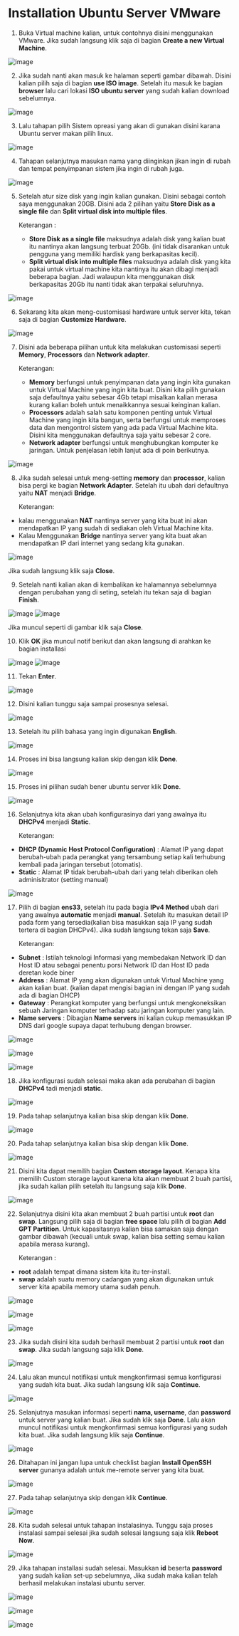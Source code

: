 # Installation Ubuntu Server VMware

1. Buka Virtual machine kalian, untuk contohnya disini menggunakan VMware. Jika sudah langsung klik saja di bagian __Create a new Virtual Machine__.


![image](https://user-images.githubusercontent.com/40049149/186162184-c62c3f40-4240-417a-aee4-fc156965df80.png)


2. Jika sudah nanti akan masuk ke halaman seperti gambar dibawah. Disini kalian pilih saja di bagian __use ISO image__. Setelah itu masuk ke bagian __browser__ lalu cari lokasi __ISO ubuntu server__ yang sudah kalian download sebelumnya.


![image](https://user-images.githubusercontent.com/40049149/186162731-225e305c-130a-4444-8ffc-fa73a0d937af.png)


3. Lalu tahapan pilih Sistem opreasi yang akan di gunakan disini karana Ubuntu server makan pilih linux.


![image](https://user-images.githubusercontent.com/40049149/186162907-6e902fbe-bf46-4fb2-a540-36f659bdaab9.png)


4. Tahapan selanjutnya masukan nama yang diinginkan jikan ingin di rubah dan tempat penyimpanan sistem jika ingin di rubah juga.


![image](https://user-images.githubusercontent.com/40049149/186166852-c9511dd3-0260-46a9-b0bb-e521a72f8d85.png)


5. Setelah atur size disk yang ingin kalian gunakan. Disini sebagai contoh saya menggunakan 20GB. Disini ada 2 pilihan yaitu __Store Disk as a single file__ dan __Split virtual disk into multiple files__.

      Keterangan :

    - __Store Disk as a single file__ maksudnya adalah disk yang kalian buat itu nantinya akan langsung terbuat 20Gb. (ini tidak disarankan untuk pengguna yang memiliki hardisk yang berkapasitas kecil).
    - __Split virtual disk into multiple files__ maksudnya adalah disk yang kita pakai untuk virtual machine kita nantinya itu akan dibagi menjadi beberapa bagian. Jadi walaupun kita menggunakan disk berkapasitas 20Gb itu nanti tidak akan terpakai seluruhnya.


![image](https://user-images.githubusercontent.com/40049149/186168558-6bbc28ad-1433-4f24-8516-f7e9ab6b62de.png)


6. Sekarang kita akan meng-customisasi hardware untuk server kita, tekan saja di bagian __Customize Hardware__.


![image](https://user-images.githubusercontent.com/40049149/186168673-2762d611-cf1e-4e3e-8944-1a46ac1f2ea7.png)


7. Disini ada beberapa pilihan untuk kita melakukan customisasi seperti __Memory__, __Processors__ dan __Network adapter__.

      Keterangan:

    - __Memory__ berfungsi untuk penyimpanan data yang ingin kita gunakan untuk Virtual Machine yang ingin kita buat. Disini kita pilih gunakan saja defaultnya yaitu sebesar 4Gb tetapi misalkan kalian merasa kurang kalian boleh untuk menaikkannya sesuai keinginan kalian.
    - __Processors__ adalah salah satu komponen penting untuk Virtual Machine yang ingin kita bangun, serta berfungsi untuk memproses data dan mengontrol sistem yang ada pada Virtual Machine kita. Disini kita menggunakan defaultnya saja yaitu sebesar 2 core.
    - __Network adapter__ berfungsi untuk menghubungkan komputer ke jaringan. Untuk penjelasan lebih lanjut ada di poin berikutnya.


![image](https://user-images.githubusercontent.com/40049149/186170432-6bdc5178-ffc8-4c5d-bcc6-0fb70054475c.png)


8. Jika sudah selesai untuk meng-setting __memory__ dan __processor__, kalian bisa pergi ke bagian __Network Adapter__. Setelah itu ubah dari defaultnya yaitu __NAT__ menjadi __Bridge__.

      Keterangan:

  - kalau menggunakan __NAT__ nantinya server yang kita buat ini akan mendapatkan IP yang sudah di sediakan oleh Virtual Machine kita.
  - Kalau Menggunakan __Bridge__ nantinya server yang kita buat akan mendapatkan IP dari internet yang sedang kita gunakan.


![image](https://user-images.githubusercontent.com/40049149/186171498-3f2b3462-7219-4e4b-994b-3a49bbed0881.png)

   Jika sudah langsung klik saja __Close__.


9. Setelah nanti kalian akan di kembalikan ke halamannya sebelumnya dengan perubahan yang di seting, setelah itu tekan saja di bagian __Finish__.


![image](https://user-images.githubusercontent.com/40049149/186171852-3694604c-b4b6-48f5-ae1e-f5081ea7486c.png)
![image](https://user-images.githubusercontent.com/40049149/186172250-2a550167-bdc8-4c7d-a6b4-5cd7b63a4f24.png)

  Jika muncul seperti di gambar klik saja __Close__.


10. Klik __OK__ jika muncul notif berikut dan akan langsung di arahkan ke bagian installasi


![image](https://user-images.githubusercontent.com/40049149/186173167-92ec9798-74fb-40eb-91e3-3fdcf883f459.png)
![image](https://user-images.githubusercontent.com/40049149/186173363-012e7046-8e9a-4d8e-be21-28b3783f8b9f.png)


11. Tekan __Enter__.


![image](https://user-images.githubusercontent.com/40049149/186186358-2bd88581-7ca7-4fe5-989b-abe8dd627eb0.png)


12. Disini kalian tunggu saja sampai prosesnya selesai.


![image](https://user-images.githubusercontent.com/40049149/186173511-389e578a-3311-443b-a49f-8b0e2edd08c3.png)


13. Setelah itu pilih bahasa yang ingin digunakan __English__.


![image](https://user-images.githubusercontent.com/40049149/186173710-b5525f78-025c-4c9c-8ab3-cdb43b8261bd.png)


14. Proses ini bisa langsung kalian skip dengan klik __Done__.


![image](https://user-images.githubusercontent.com/40049149/186174033-7652aafd-4625-496d-8e7d-4fbb31c745c0.png)


15. Proses ini pilihan sudah bener ubuntu server klik __Done__.


![image](https://user-images.githubusercontent.com/40049149/186174164-a8c31518-0d16-42de-84a0-be0ed2cc3d3e.png)


16. Selanjutnya kita akan ubah konfigurasinya dari yang awalnya itu __DHCPv4__ menjadi __Static__.

    Keterangan:

- __DHCP (Dynamic Host Protocol Configuration)__ : Alamat IP yang dapat berubah-ubah pada perangkat yang tersambung setiap kali terhubung kembali pada jaringan tersebut (otomatis).
- __Static__ : Alamat IP tidak berubah-ubah dari yang telah diberikan oleh adminisitrator (setting manual)


![image](https://user-images.githubusercontent.com/40049149/186174246-451cb83b-a9c3-4141-943f-48b4ff07cfa3.png)


17. Pilih di bagian __ens33__, setelah itu pada bagia __IPv4 Method__ ubah dari yang awalnya __automatic__ menjadi __manual__. Setelah itu masukan detail IP pada form yang tersedia(kalian bisa masukkan saja IP yang sudah tertera di bagian DHCPv4). Jika sudah langsung tekan saja __Save__.

    Keterangan:

- __Subnet__ : Istilah teknologi Informasi yang membedakan Network ID dan Host ID atau sebagai penentu porsi Network ID dan Host ID pada deretan kode biner
- __Address__ : Alamat IP yang akan digunakan untuk Virtual Machine yang akan kalian buat. (kalian dapat mengisi bagian ini dengan IP yang sudah ada di bagian DHCP)
- __Gateway__ : Perangkat komputer yang berfungsi untuk mengkoneksikan sebuah Jaringan komputer terhadap satu jaringan komputer yang lain.
- __Name servers__ : Dibagian __Name servers__ ini kalian cukup memasukkan IP DNS dari google supaya dapat terhubung dengan browser.

![image](https://user-images.githubusercontent.com/40049149/186194609-b6c601c8-b92d-4587-b2c4-45ad46628501.png)

![image](https://user-images.githubusercontent.com/40049149/186194661-be9df4d7-2d51-4bf5-9f90-6e3e6d665827.png)

![image](https://user-images.githubusercontent.com/40049149/186194885-5b065d78-e6f3-47b7-b0fb-a8ec25fb934d.png)


18. Jika konfigurasi sudah selesai maka akan ada perubahan di bagian __DHCPv4__ tadi menjadi __static__.


![image](https://user-images.githubusercontent.com/40049149/186195038-57feb6f7-7c11-47fc-8968-fd772c741e6e.png)


19. Pada tahap selanjutnya kalian bisa skip dengan klik __Done__.


![image](https://user-images.githubusercontent.com/40049149/186195404-98249148-21c6-4b89-8caf-8a61785ec7a4.png)


20. Pada tahap selanjutnya kalian bisa skip dengan klik __Done__.


![image](https://user-images.githubusercontent.com/40049149/186195452-4c2200d5-df95-4760-97b7-a1b518c5daf9.png)


21. Disini kita dapat memilih bagian __Custom storage layout__. Kenapa kita memilih Custom storage layout karena kita akan membuat 2 buah partisi, jika sudah kalian pilih setelah itu langsung saja klik __Done__.


![image](https://user-images.githubusercontent.com/40049149/186195591-d372386a-28dc-4b7e-87e9-257824d38962.png)


22. Selanjutnya disini kita akan membuat 2 buah partisi untuk __root__ dan __swap__. Langsung pilih saja di bagian __free space__ lalu pilih di bagian __Add GPT Partition__. Untuk kapasitasnya kalian bisa samakan saja dengan gambar dibawah (kecuali untuk swap, kalian bisa setting semau kalian apabila merasa kurang).

    Keterangan :

- __root__ adalah tempat dimana sistem kita itu ter-install.
- __swap__ adalah suatu memory cadangan yang akan digunakan untuk server kita apabila memory utama sudah penuh.

![image](https://user-images.githubusercontent.com/40049149/186196208-a567e277-cf56-4109-8f9d-f5bf464abb69.png)

![image](https://user-images.githubusercontent.com/40049149/186196390-0d1daec9-e5c4-4b4e-81d4-15550242befa.png)

![image](https://user-images.githubusercontent.com/40049149/186196666-2f9138ea-8533-44b5-84f7-333415df9281.png)


23. Jika sudah disini kita sudah berhasil membuat 2 partisi untuk __root__ dan __swap__. Jika sudah langsung saja klik __Done__.


![image](https://user-images.githubusercontent.com/40049149/186196727-0bbe52cb-5020-45a2-9096-613616b3d278.png)


24. Lalu akan muncul notifikasi untuk mengkonfirmasi semua konfigurasi yang sudah kita buat. Jika sudah langsung klik saja __Continue__.


![image](https://user-images.githubusercontent.com/40049149/186206538-6134a5bb-9e4f-425f-be1d-5a877a4b60e6.png)


25. Selanjutnya masukan informasi seperti __nama, username__, dan __password__ untuk server yang kalian buat. Jika sudah klik saja __Done__. Lalu akan muncul notifikasi untuk mengkonfirmasi semua konfigurasi yang sudah kita buat. Jika sudah langsung klik saja __Continue__.


![image](https://user-images.githubusercontent.com/40049149/186197914-a609a464-0a93-4c8a-92e1-39cd75df591c.png)


26. Ditahapan ini jangan lupa untuk checklist bagian __Install OpenSSH server__ gunanya adalah untuk me-remote server yang kita buat.


![image](https://user-images.githubusercontent.com/40049149/186198065-7f5a32d2-5133-4c72-8f38-561d9b1cde56.png)


27. Pada tahap selanjutnya skip dengan klik __Continue__.


![image](https://user-images.githubusercontent.com/40049149/186198193-fe564d34-4615-4837-bc45-9043cc3a41cf.png)


28. Kita sudah selesai untuk tahapan instalasinya. Tunggu saja proses instalasi sampai selesai jika sudah selesai langsung saja klik __Reboot Now__.


![image](https://user-images.githubusercontent.com/40049149/186215908-b0bc3c8b-5953-402a-9758-4ef621b738f3.png)


29. Jika tahapan installasi sudah selesai. Masukkan __id__ beserta __password__ yang sudah kalian set-up sebelumnya, Jika sudah maka kalian telah berhasil melakukan instalasi ubuntu server.


![image](https://user-images.githubusercontent.com/40049149/186217268-36f985b3-cd90-432e-a193-4b957f4edfa4.png)


![image](https://user-images.githubusercontent.com/40049149/186203296-118df5a1-eea3-4731-a9a2-ad6322d11426.png)


![image](https://user-images.githubusercontent.com/40049149/186218953-4652457c-ab9a-447d-80f9-a742aab2c98f.png)

